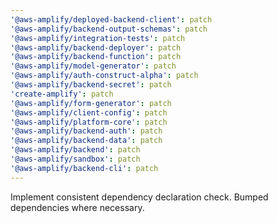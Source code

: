 ```yaml
---
'@aws-amplify/deployed-backend-client': patch
'@aws-amplify/backend-output-schemas': patch
'@aws-amplify/integration-tests': patch
'@aws-amplify/backend-deployer': patch
'@aws-amplify/backend-function': patch
'@aws-amplify/model-generator': patch
'@aws-amplify/auth-construct-alpha': patch
'@aws-amplify/backend-secret': patch
'create-amplify': patch
'@aws-amplify/form-generator': patch
'@aws-amplify/client-config': patch
'@aws-amplify/platform-core': patch
'@aws-amplify/backend-auth': patch
'@aws-amplify/backend-data': patch
'@aws-amplify/backend': patch
'@aws-amplify/sandbox': patch
'@aws-amplify/backend-cli': patch
---
```


Implement consistent dependency declaration check. Bumped dependencies where necessary.
